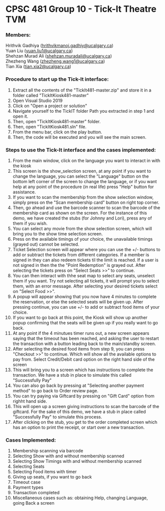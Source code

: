 # CPSC 481 Group 10 - Tick-It Theatre TVM

### Members:
Hrithvik Gadhiya (hrithvikmanoj.gadhiy@ucalgary.ca) <br />
Yuan Liu (yuan.liu1@ucalgary.ca) <br />
Shehzan Murad Ali (shehzan.muradali@ucalgary.ca) <br />
Zhezheng Wang (zhezheng.wang1@ucalgary.ca) <br />
Tian Xia (tian.xia2@ucalgary.ca)

### Procedure to start up the Tick-It interface:
1. Extract all the contents of the "TickIt481-master.zip" and store it in a folder called "TickItKiosk481-master"
2. Open Visual Studio 2019
3. Click on "Open a project or solution"
4. Navigate yourself to the TickIT folder Path you extracted in step 1 and open it.
5. Then, open "TickItKiosk481-master" folder.
6. Then, open "TickItKiosk481.sln" file.
7. From the menu bar, click on the play button.
8. Then, the code will be executed and you will see the main screen.

### Steps to use the Tick-It interface and the cases implemented:
1. From the main window, click on the language you want to interact in with the kiosk
2. This screen is the show_selection screen, at any point if you want to change the language, you can select the
   "Language" button on the bottom left corner of the screen to change the language, or if you want help at any point
   of the procedure (in real life) press "Help" button for assistance.
3. If you want to scan the membership from the show selection window, simply press on the "Scan membership card"
   button on right top corner.
4. Then, go ahead and use the barcode scanner to scan the barcode of the membership card as shown on the screen. For
   the instance of this demo, we have created the stubs (for Johnny and Lori), press any of them if you wish.
5. You can select any movie from the show selection screen, which will bring you to the show time selection screen.
6. Press on the available timings of your choice, the unavailable timings (grayed out) cannot be selected.
7. Ticket Selection screen will appear where you can use the +/- buttons to add or subtract the tickets from different
   categories. If a member is signed in they can also redeem tickets til the limit is reached. If a user is not signed
   in then the the "Point Redemption" is grayed out. After selecting the tickets press on "Select Seats >>" to continue.
8. You can then interact with thhe seat map to select any seats, unselect them if you want. Try not selecting all tickets,
   it will prompt you to select them, with an error message. After selecting your desired tickets select on 
   "Select Food >>".
9. A popup will appear showing that you now have 4 minutes to complete the reservation, or else the selected seats will
   be given up. After pressing continue, you can use +/- to add or subtract food items of your choice. 
10. If you want to go back at this point, the Kiosk will show up another popup confirming that the seats will be given up
    if you really want to go back.
11. At any point if the 4 minutues timer runs out, a new screen appears saying that the timeout has been reached, and 
    asking the user to restart the transaction with a button leading back to the main/standby screen.
12. After selecting the desired food items from step 9, you can press "Checkout >>" to continue. Which will show all
    the available options to pay from. Select Credit/Debit card option on the right hand side of the screen
13. This will bring you to a screen which has instructions to complete the transaction. We have a stub in place to 
    simulate this called "Successfully Pay"
14. You can also go back by pressing at "Selecting another payment method" to go back to Order review page.
15. You can try paying via Giftcard by pressing on "Gift Card" option from righht hand side.
16. This will open up a screen giving instructions to scan the barcode of the giftcard. For the sake of this demo, we 
    have a stub in place called "Successfully Pay" to simulate this process.
17. After clicking on the stub, you get to the order completed screen which has an option to print the receipt, or
    start over a new transaction. 

### Cases Implemented:
1. Membership scanning via barcode
2. Selecting Show with and without membership scanned
3. Selecting Show Timings with and without membership scanned
4. Selecting Seats 
5. Selecting Food items with timer
6. Giving up seats, if you want to go back
7. Timeout case
8. Payment types
9. Transaction completed
10. Miscellaneous cases such as: obtaining Help, changing Language, going Back a screen
